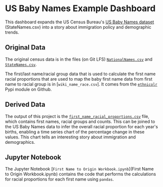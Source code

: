 # US Baby Names Example Dashboard

This dashboard expands the US Census Bureau's [US Baby Names dataset](https://datacatalog.worldbank.org/dataset/health-nutrition-and-population-statistics) 
(StateNames.csv) into a story about immigration policy and demographic trends. 

## Original Data

The original census data is in the files (on Git LFS) [`NationalNames.csv`](NationalNames.csv) and 
[`StateNames.csv`](StateNames.csv).

The first/last name/racial group data that is used to calculate the first name racial proportions that are used to map 
the baby first name data from first name to racial group is in [`wiki_name_race.csv`]. It comes from the 
[`ethnicolr`](https://github.com/appeler/ethnicolr/blob/master/ethnicolr/data/wiki/wiki_name_race.csv) Pypi module on
Github.

## Derived Data

The output of this project is the [`first_name_racial_proportions.csv`](first_name_racial_proportions.csv) file, which
contains first names, racial groups and counts. This can be joined to the US Baby Names data to infer the overall racial
proportion for each year's births, enabling a time series chart of the percentage change in these values. This chart
tells an interesting story about immigration and demographics.

## Jupyter Notebook

The Jupyter Notebook [`First Name to Origin Workbook.ipynb`](First Name to Origin Workbook.ipynb) contains the code that
performs the calculations for racial proportions for each first name using `pandas`.

